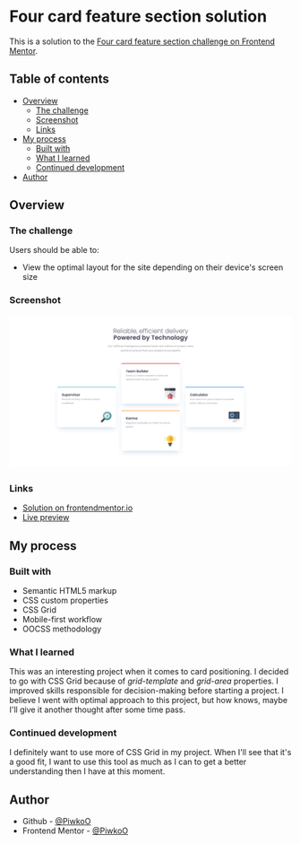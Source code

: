 # Four card feature section solution

This is a solution to the [Four card feature section challenge on Frontend Mentor](https://www.frontendmentor.io/challenges/four-card-feature-section-weK1eFYK).

## Table of contents

- [Overview](#overview)
  - [The challenge](#the-challenge)
  - [Screenshot](#screenshot)
  - [Links](#links)
- [My process](#my-process)
  - [Built with](#built-with)
  - [What I learned](#what-i-learned)
  - [Continued development](#continued-development)
- [Author](#author)

## Overview

### The challenge

Users should be able to:

- View the optimal layout for the site depending on their device's screen size

### Screenshot

![Project preview](design/project-preview.png)

### Links

- [Solution on frontendmentor.io]()
- [Live preview]()

## My process

### Built with

- Semantic HTML5 markup
- CSS custom properties
- CSS Grid
- Mobile-first workflow
- OOCSS methodology

### What I learned

This was an interesting project when it comes to card positioning. I decided to go with CSS Grid because of *grid-template* and *grid-area* properties. I improved skills responsible for decision-making before starting a project. I believe I went with optimal approach to this project, but how knows, maybe I'll give it another thought after some time pass.

### Continued development

I definitely want to use more of CSS Grid in my project. When I'll see that it's a good fit, I want to use this tool as much as I can to get a better understanding then I have at this moment.

## Author

- Github - [@PiwkoO](https://github.com/PiwkoO)
- Frontend Mentor - [@PiwkoO](https://www.frontendmentor.io/profile/PiwkoO)
